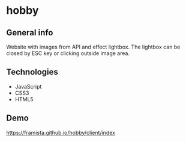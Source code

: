 # hobby

## General info
Website with images from API and effect lightbox. The lightbox can be closed by ESC key or clicking outside image area.

## Technologies
* JavaScript
* CSS3
* HTML5

## Demo
https://framista.github.io/hobby/client/index
